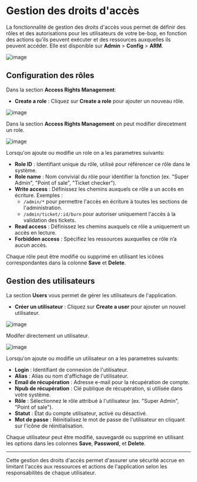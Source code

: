 # Gestion des droits d'accès

La fonctionnalité de gestion des droits d'accès vous permet de définir des rôles et des autorisations pour les utilisateurs de votre be-bop, en fonction des actions qu'ils peuvent exécuter et des ressources auxquelles ils peuvent accéder. Elle est disponible sur **Admin** > **Config** > **ARM**.

![image](https://github.com/user-attachments/assets/811fcac8-e064-47cd-a420-16957cd96a08)

## Configuration des rôles

Dans la section **Access Rights Management**:

- **Create a role** : Cliquez sur **Create a role** pour ajouter un nouveau rôle.

![image](https://github.com/user-attachments/assets/20e6e835-c0c4-49f4-8e6e-5fbe92d1f81c)

Dans la section **Access Rights Management** on peut modifier direcetment un role.

![image](https://github.com/user-attachments/assets/2123040e-804d-4209-95bd-3b9f578ac657)

Lorsqu'on ajoute ou modifie un role on a les parametres suivants:

- **Role ID** : Identifiant unique du rôle, utilisé pour référencer ce rôle dans le système.
- **Role name** : Nom convivial du rôle pour identifier la fonction (ex. "Super Admin", "Point of sale", "Ticket checker").
- **Write access** : Définissez les chemins auxquels ce rôle a un accès en écriture.
  Exemples :
  - `/admin/*` pour permettre l'accès en écriture à toutes les sections de l'administration.
  - `/admin/ticket/:id/burn` pour autoriser uniquement l'accès à la validation des tickets.
- **Read access** : Définissez les chemins auxquels ce rôle a uniquement un accès en lecture.
- **Forbidden access** : Spécifiez les ressources auxquelles ce rôle n’a aucun accès.

Chaque rôle peut être modifié ou supprimé en utilisant les icônes correspondantes dans la colonne **Save** et **Delete**.

## Gestion des utilisateurs

La section **Users** vous permet de gérer les utilisateurs de l'application.

- **Créer un utilisateur** : Cliquez sur **Create a user** pour ajouter un nouvel utilisateur.

![image](https://github.com/user-attachments/assets/c25ae7e8-b366-4442-8871-96037c4ee5c5)

Modifer directement un utilisateur.

![image](https://github.com/user-attachments/assets/91e0ca84-0b47-4242-9378-98debc99b75e)

Lorsqu'on ajoute ou modifie un utilisateur on a les parametres suivants:

- **Login** : Identifiant de connexion de l'utilisateur.
- **Alias** : Alias ou nom d'affichage de l'utilisateur.
- **Email de récupération** : Adresse e-mail pour la récupération de compte.
- **Npub de récupération** : Clé publique de récupération, si utilisée dans votre système.
- **Rôle** : Sélectionnez le rôle attribué à l'utilisateur (ex. "Super Admin", "Point of sale").
- **Statut** : État du compte utilisateur, activé ou désactivé.
- **Mot de passe** : Réinitialisez le mot de passe de l'utilisateur en cliquant sur l'icône de réinitialisation.

Chaque utilisateur peut être modifié, sauvegardé ou supprimé en utilisant les options dans les colonnes **Save**, **Password**, et **Delete**.

---

Cette gestion des droits d'accès permet d'assurer une sécurité accrue en limitant l'accès aux ressources et actions de l'application selon les responsabilités de chaque utilisateur.
